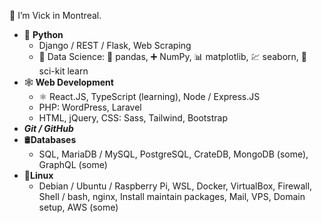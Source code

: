 👋 I’m Vick in Montreal.
- 🐍 **Python**
  - Django / REST / Flask, Web Scraping
  - 🔬 Data Science: 🐼 pandas, ➕ NumPy, 📊 matplotlib, 💹 seaborn, 🤖 sci-kit learn 
- 🕸️ **Web Development**
  - ⚛️ React.JS, TypeScript (learning), Node / Express.JS
  - PHP: WordPress, Laravel
  - HTML, jQuery, CSS: Sass, Tailwind, Bootstrap
- ***Git / GitHub***  
- 🛢️**Databases**
    - SQL, MariaDB / MySQL, PostgreSQL, CrateDB, MongoDB (some), GraphQL (some)   
- 🐧**Linux**
  - Debian / Ubuntu / Raspberry Pi, WSL, Docker, VirtualBox, Firewall, Shell / bash, nginx, Install maintain packages, Mail, VPS, Domain setup, AWS (some)
